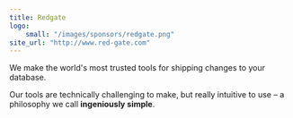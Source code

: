 ```yaml
---
title: Redgate
logo:
    small: "/images/sponsors/redgate.png"
site_url: "http://www.red-gate.com"
---
```


We make the world's most trusted tools for shipping changes to your database.

Our tools are technically challenging to make, but really intuitive to use – a philosophy we 
call **ingeniously simple**.
